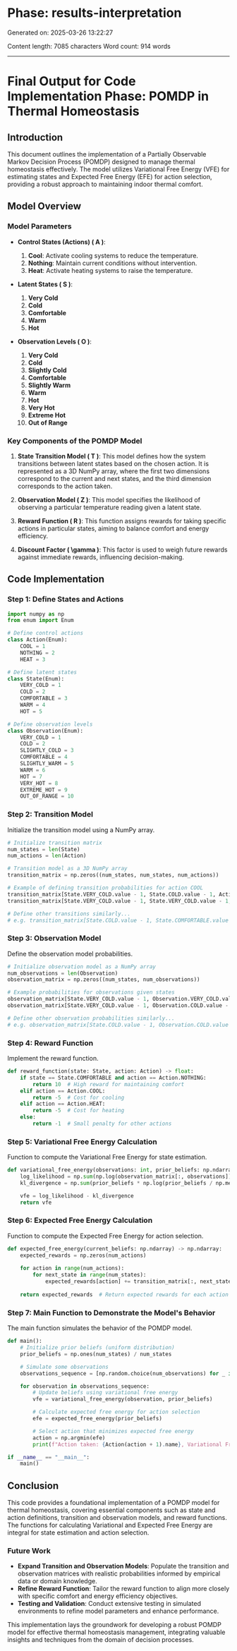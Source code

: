 # Phase: results-interpretation

Generated on: 2025-03-26 13:22:27

Content length: 7085 characters
Word count: 914 words

---

# Final Output for Code Implementation Phase: POMDP in Thermal Homeostasis

## Introduction

This document outlines the implementation of a Partially Observable Markov Decision Process (POMDP) designed to manage thermal homeostasis effectively. The model utilizes Variational Free Energy (VFE) for estimating states and Expected Free Energy (EFE) for action selection, providing a robust approach to maintaining indoor thermal comfort.

## Model Overview

### Model Parameters

- **Control States (Actions) \( A \)**:
  1. **Cool**: Activate cooling systems to reduce the temperature.
  2. **Nothing**: Maintain current conditions without intervention.
  3. **Heat**: Activate heating systems to raise the temperature.

- **Latent States \( S \)**:
  1. **Very Cold**
  2. **Cold**
  3. **Comfortable**
  4. **Warm**
  5. **Hot**

- **Observation Levels \( O \)**:
  1. **Very Cold**
  2. **Cold**
  3. **Slightly Cold**
  4. **Comfortable**
  5. **Slightly Warm**
  6. **Warm**
  7. **Hot**
  8. **Very Hot**
  9. **Extreme Hot**
  10. **Out of Range**

### Key Components of the POMDP Model

1. **State Transition Model \( T \)**: This model defines how the system transitions between latent states based on the chosen action. It is represented as a 3D NumPy array, where the first two dimensions correspond to the current and next states, and the third dimension corresponds to the action taken.

2. **Observation Model \( Z \)**: This model specifies the likelihood of observing a particular temperature reading given a latent state. 

3. **Reward Function \( R \)**: This function assigns rewards for taking specific actions in particular states, aiming to balance comfort and energy efficiency.

4. **Discount Factor \( \gamma \)**: This factor is used to weigh future rewards against immediate rewards, influencing decision-making.

## Code Implementation

### Step 1: Define States and Actions

```python
import numpy as np
from enum import Enum

# Define control actions
class Action(Enum):
    COOL = 1
    NOTHING = 2
    HEAT = 3

# Define latent states
class State(Enum):
    VERY_COLD = 1
    COLD = 2
    COMFORTABLE = 3
    WARM = 4
    HOT = 5

# Define observation levels
class Observation(Enum):
    VERY_COLD = 1
    COLD = 2
    SLIGHTLY_COLD = 3
    COMFORTABLE = 4
    SLIGHTLY_WARM = 5
    WARM = 6
    HOT = 7
    VERY_HOT = 8
    EXTREME_HOT = 9
    OUT_OF_RANGE = 10
```

### Step 2: Transition Model

Initialize the transition model using a NumPy array.

```python
# Initialize transition matrix
num_states = len(State)
num_actions = len(Action)

# Transition model as a 3D NumPy array
transition_matrix = np.zeros((num_states, num_states, num_actions))

# Example of defining transition probabilities for action COOL
transition_matrix[State.VERY_COLD.value - 1, State.COLD.value - 1, Action.COOL.value - 1] = 0.8
transition_matrix[State.VERY_COLD.value - 1, State.VERY_COLD.value - 1, Action.COOL.value - 1] = 0.2

# Define other transitions similarly...
# e.g. transition_matrix[State.COLD.value - 1, State.COMFORTABLE.value - 1, Action.NOTHING.value - 1] = 0.7
```

### Step 3: Observation Model

Define the observation model probabilities.

```python
# Initialize observation model as a NumPy array
num_observations = len(Observation)
observation_matrix = np.zeros((num_states, num_observations))

# Example probabilities for observations given states
observation_matrix[State.VERY_COLD.value - 1, Observation.VERY_COLD.value - 1] = 0.9
observation_matrix[State.VERY_COLD.value - 1, Observation.COLD.value - 1] = 0.1

# Define other observation probabilities similarly...
# e.g. observation_matrix[State.COLD.value - 1, Observation.COLD.value - 1] = 0.8
```

### Step 4: Reward Function

Implement the reward function.

```python
def reward_function(state: State, action: Action) -> float:
    if state == State.COMFORTABLE and action == Action.NOTHING:
        return 10  # High reward for maintaining comfort
    elif action == Action.COOL:
        return -5  # Cost for cooling
    elif action == Action.HEAT:
        return -5  # Cost for heating
    else:
        return -1  # Small penalty for other actions
```

### Step 5: Variational Free Energy Calculation

Function to compute the Variational Free Energy for state estimation.

```python
def variational_free_energy(observations: int, prior_beliefs: np.ndarray) -> float:
    log_likelihood = np.sum(np.log(observation_matrix[:, observations]))
    kl_divergence = np.sum(prior_beliefs * np.log(prior_beliefs / np.mean(prior_beliefs)))

    vfe = log_likelihood - kl_divergence
    return vfe
```

### Step 6: Expected Free Energy Calculation

Function to compute the Expected Free Energy for action selection.

```python
def expected_free_energy(current_beliefs: np.ndarray) -> np.ndarray:
    expected_rewards = np.zeros(num_actions)
    
    for action in range(num_actions):
        for next_state in range(num_states):
            expected_rewards[action] += transition_matrix[:, next_state, action] * reward_function(State(next_state + 1), Action(action + 1))
    
    return expected_rewards  # Return expected rewards for each action
```

### Step 7: Main Function to Demonstrate the Model's Behavior

The main function simulates the behavior of the POMDP model.

```python
def main():
    # Initialize prior beliefs (uniform distribution)
    prior_beliefs = np.ones(num_states) / num_states

    # Simulate some observations
    observations_sequence = [np.random.choice(num_observations) for _ in range(10)]

    for observation in observations_sequence:
        # Update beliefs using variational free energy
        vfe = variational_free_energy(observation, prior_beliefs)

        # Calculate expected free energy for action selection
        efe = expected_free_energy(prior_beliefs)

        # Select action that minimizes expected free energy
        action = np.argmin(efe)
        print(f"Action taken: {Action(action + 1).name}, Variational Free Energy: {vfe:.2f}, Expected Free Energy: {efe[action]:.2f}")

if __name__ == "__main__":
    main()
```

## Conclusion

This code provides a foundational implementation of a POMDP model for thermal homeostasis, covering essential components such as state and action definitions, transition and observation models, and reward functions. The functions for calculating Variational and Expected Free Energy are integral for state estimation and action selection.

### Future Work
- **Expand Transition and Observation Models**: Populate the transition and observation matrices with realistic probabilities informed by empirical data or domain knowledge.
- **Refine Reward Function**: Tailor the reward function to align more closely with specific comfort and energy efficiency objectives.
- **Testing and Validation**: Conduct extensive testing in simulated environments to refine model parameters and enhance performance.

This implementation lays the groundwork for developing a robust POMDP model for effective thermal homeostasis management, integrating valuable insights and techniques from the domain of decision processes.